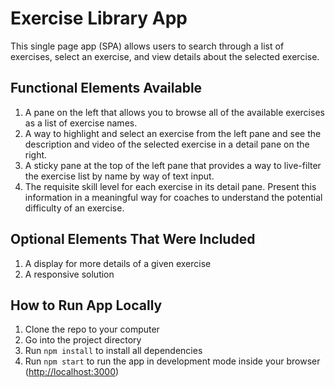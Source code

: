 # Exercise Library App

This single page app (SPA) allows users to search through a list of exercises, select an exercise, and view details about the selected exercise.

## Functional Elements Available

1. A pane on the left that allows you to browse all of the available exercises as a list of exercise names.
2. A way to highlight and select an exercise from the left pane and see the description and video of the selected exercise in a detail pane on the right.
3. A sticky pane at the top of the left pane that provides a way to live-filter the exercise list by name by way of text input.
4. The requisite skill level for each exercise in its detail pane. Present this information in a meaningful way for coaches to understand the potential difficulty of an exercise.

## Optional Elements That Were Included

1. A display for more details of a given exercise
2. A responsive solution

## How to Run App Locally

1. Clone the repo to your computer
2. Go into the project directory
3. Run `npm install` to install all dependencies
4. Run `npm start` to run the app in development mode inside your browser ([http://localhost:3000](http://localhost:3000))
